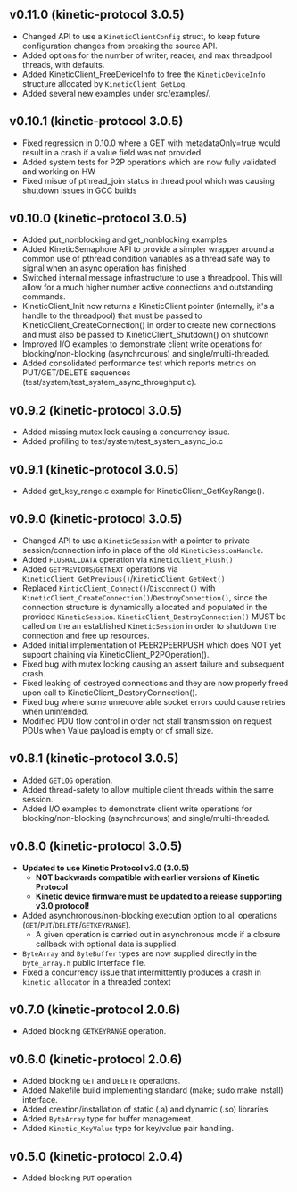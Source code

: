v0.11.0 (kinetic-protocol 3.0.5)
--------------------------------
* Changed API to use a `KineticClientConfig` struct, to keep future configuration changes from breaking the source API.
* Added options for the number of writer, reader, and max threadpool threads, with defaults.
* Added KineticClient_FreeDeviceInfo to free the `KineticDeviceInfo` structure allocated by `KineticClient_GetLog`.
* Added several new examples under src/examples/.

v0.10.1 (kinetic-protocol 3.0.5)
--------------------------------
* Fixed regression in 0.10.0 where a GET with metadataOnly=true would result in a crash if a value field was not provided
* Added system tests for P2P operations which are now fully validated and working on HW
* Fixed misue of pthread_join status in thread pool which was causing shutdown issues in GCC builds

v0.10.0 (kinetic-protocol 3.0.5)
--------------------------------
* Added put_nonblocking and get_nonblocking examples
* Added KineticSemaphore API to provide a simpler wrapper around a common use of pthread condition variables as a thread safe way to signal when an async operation has finished
* Switched internal message infrastructure to use a threadpool. This will allow for a much higher number active connections and outstanding commands.
* KineticClient_Init now returns a KineticClient pointer (internally, it's a handle to the threadpool) that must be passed to KineticClient_CreateConnection() in order to create new connections and must also be passed to KineticClient_Shutdown() on shutdown
* Improved I/O examples to demonstrate client write operations for blocking/non-blocking (asynchrounous) and single/multi-threaded.
* Added consolidated performance test which reports metrics on PUT/GET/DELETE sequences (test/system/test_system_async_throughput.c).

v0.9.2 (kinetic-protocol 3.0.5)
-------------------------------
* Added missing mutex lock causing a concurrency issue.
* Added profiling to test/system/test_system_async_io.c

v0.9.1 (kinetic-protocol 3.0.5)
-------------------------------
* Added get_key_range.c example for KineticClient_GetKeyRange().

v0.9.0 (kinetic-protocol 3.0.5)
-------------------------------
* Changed API to use a `KineticSession` with a pointer to private session/connection info in place of the old `KineticSessionHandle`.
* Added `FLUSHALLDATA` operation via `KineticClient_Flush()`
* Added `GETPREVIOUS`/`GETNEXT` operations via `KineticClient_GetPrevious()`/`KineticClient_GetNext()`
* Replaced `KinticClient_Connect()`/`Disconnect()` with `KineticClient_CreateConnection()`/`DestroyConnection()`, since the connection structure is dynamically allocated and populated in the provided `KineticSession`. `KineticClient_DestroyConnection()` MUST be called on the an established `KineticSession` in order to shutdown the connection and free up resources.
* Added initial implementation of PEER2PEERPUSH which does NOT yet support chaining via KineticClient_P2POperation().
* Fixed bug with mutex locking causing an assert failure and subsequent crash.
* Fixed leaking of destroyed connections and they are now properly freed upon call to KineticClient_DestoryConnection().
* Fixed bug where some unrecoverable socket errors could cause retries when unintended.
* Modified PDU flow control in order not stall transmission on request PDUs when Value payload is empty or of small size.

v0.8.1 (kinetic-protocol 3.0.5)
-------------------------------
* Added `GETLOG` operation.
* Added thread-safety to allow multiple client threads within the same session.
* Added I/O examples to demonstrate client write operations for blocking/non-blocking (asynchrounous) and single/multi-threaded.

v0.8.0 (kinetic-protocol 3.0.5)
-------------------------------
* **Updated to use Kinetic Protocol v3.0 (3.0.5)**
    * **NOT backwards compatible with earlier versions of Kinetic Protocol**
    * **Kinetic device firmware must be updated to a release supporting v3.0 protocol!**
* Added asynchronous/non-blocking execution option to all operations (`GET`/`PUT`/`DELETE`/`GETKEYRANGE`).
    * A given operation is carried out in asynchronous mode if a closure callback with optional data is supplied.
* `ByteArray` and `ByteBuffer` types are now supplied directly in the `byte_array.h` public interface file.
* Fixed a concurrency issue that intermittently produces a crash in `kinetic_allocator` in a threaded context

v0.7.0 (kinetic-protocol 2.0.6)
-------------------------------
* Added blocking `GETKEYRANGE` operation.

v0.6.0 (kinetic-protocol 2.0.6)
-------------------------------
* Added blocking `GET` and `DELETE` operations.
* Added Makefile build implementing standard (make; sudo make install) interface.
* Added creation/installation of static (.a) and dynamic (.so) libraries
* Added `ByteArray` type for buffer management.
* Added `Kinetic_KeyValue` type for key/value pair handling.

v0.5.0 (kinetic-protocol 2.0.4)
-------------------------------
* Added blocking `PUT` operation
